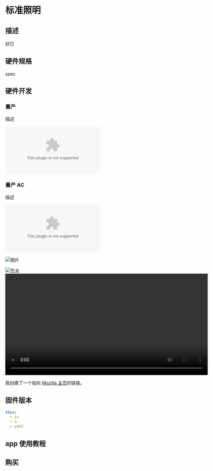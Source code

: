 # 标准照明

## 描述

好灯

## 硬件规格

spec

## 硬件开发

### 量产

描述

![下载](hw.zip)

### 量产 AC

描述

![下载](hw-ac.zip)

![图片](https://tse4-mm.cn.bing.net/th/id/OIP-C.PKRDe5ZyY88xkRoEV1HGjwHaNK?rs=1&pid=ImgDetMain)

<img src="https://tse4-mm.cn.bing.net/th/id/OIP-C.PKRDe5ZyY88xkRoEV1HGjwHaNK?rs=1&pid=ImgDetMain" alt="恐龙" />

<video width="640" src="https://oe-pub.oss-cn-shenzhen.aliyuncs.com/demo/6de3c95cba47bf8ff41e11681eb65165_689857540864_v_1668164740868675.mp4" controls>
</video>

<p>
  我创建了一个指向
  <a href="https://www.mozilla.org/zh-CN/">Mozilla 主页</a>的链接。
</p>

## 固件版本

```yaml
this:
  - is
  - a
  - yaml
```

## app 使用教程

## 购买

